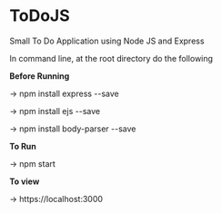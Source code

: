 # ToDoJS

Small To Do Application using Node JS and Express

In command line, at the root directory do the following

**Before Running**

-> npm install express --save

-> npm install ejs --save

-> npm install body-parser --save

**To Run**

-> npm start

**To view**

-> https://localhost:3000
